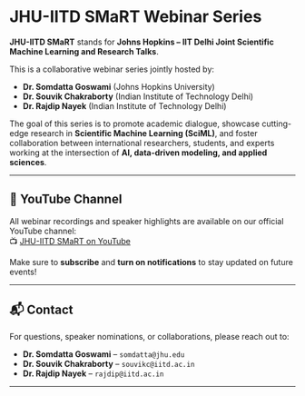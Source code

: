 # JHU-IITD SMaRT Webinar Series

**JHU-IITD SMaRT** stands for **Johns Hopkins – IIT Delhi Joint Scientific Machine Learning and Research Talks**.

This is a collaborative webinar series jointly hosted by:

- **Dr. Somdatta Goswami** (Johns Hopkins University)  
- **Dr. Souvik Chakraborty** (Indian Institute of Technology Delhi)  
- **Dr. Rajdip Nayek** (Indian Institute of Technology Delhi)

The goal of this series is to promote academic dialogue, showcase cutting-edge research in **Scientific Machine Learning (SciML)**, and foster collaboration between international researchers, students, and experts working at the intersection of **AI, data-driven modeling, and applied sciences**.

---

## 🎥 YouTube Channel

All webinar recordings and speaker highlights are available on our official YouTube channel:  
📺 [JHU-IITD SMaRT on YouTube](https://www.youtube.com/@JHU-IITDSMART)

Make sure to **subscribe** and **turn on notifications** to stay updated on future events!

---

## 📬 Contact

For questions, speaker nominations, or collaborations, please reach out to:

- **Dr. Somdatta Goswami** – `somdatta@jhu.edu`  
- **Dr. Souvik Chakraborty** – `souvikc@iitd.ac.in`  
- **Dr. Rajdip Nayek** – `rajdip@iitd.ac.in`

---




